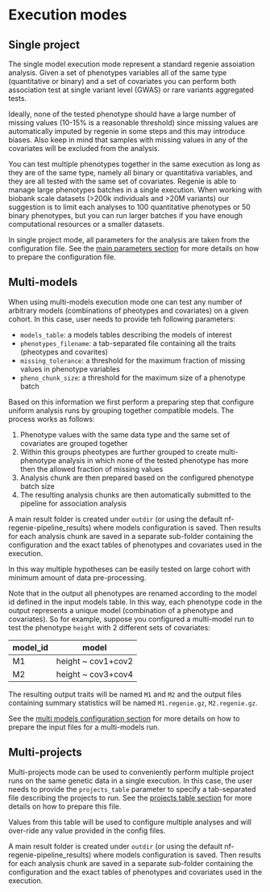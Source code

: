 # Execution modes

## Single project

The single model execution mode represent a standard regenie assoiation analysis. Given a set of phenotypes variables all of the same type (quantitative or binary) and a set of covariates you can perform both association test at single variant level (GWAS) or rare variants aggregated tests.

Ideally, none of the tested phenotype should have a large number of missing values (10-15% is a reasonable threshold) since missing values are automatically imputed by regenie in some steps and this may introduce biases. Also keep in mind that samples with missing values in any of the covariates will be excluded from the analysis.

You can test multiple phenotypes together in the same execution as long as they are of the same type, namely all binary or quantitativa variables, and they are all tested with the same set of covariates. Regenie is able to manage large phenotypes batches in a single execution. When working with biobank scale datasets (>200k individuals and >20M variants) our suggestion is to limit each analyses to 100 quantitative phenotypes or 50 binary phenotypes, but you can run larger batches if you have enough computational resources or a smaller datasets.

In single project mode, all parameters for the analysis are taken from the configuration file. See the [main parameters section](main-parameters.md) for more details on how to prepare the configuration file.

## Multi-models

When using multi-models execution mode one can test any number of arbitrary models (combinations of pheotypes and covariates) on a given cohort. In this case, user needs to provide teh following parameters:

- `models_table`: a models tables describing the models of interest
- `phenotypes_filename`: a tab-separated file containing all the traits (pheotypes and covarites)
- `missing_tolerance`: a threshold for the maximum fraction of missing values in phenotype variables
- `pheno_chunk_size`: a threshold for the maximum size of a phenotype batch

Based on this information we first perform a preparing step that configure uniform analysis runs by grouping together compatible models. The process works as follows:

1. Phenotype values with the same data type and the same set of covariates are grouped together
2. Within this groups pheotypes are further grouped to create multi-phenotype analysis in which none of the tested phenotype has more then the allowed fraction of missing values
3. Analysis chunk are then prepared based on the configured phenotype batch size
4. The resulting analysis chunks are then automatically submitted to the pipeline for association analysis

A main result folder is created under `outdir` (or using the default nf-regenie-pipeline_results) where models configuration is saved. Then results for each analysis chunk are saved in a separate sub-folder containing the configuration and the exact tables of phenotypes and covariates used in the execution.

In this way multiple hypotheses can be easily tested on large cohort with minimum amount of data pre-processing.

Note that in the output all phenotypes are renamed according to the model id defined in the input models table. In this way, each phenotype code in the output represents a unique model (combination of a phenotype and covariates). So for example, suppose you configured a multi-model run to test the phenotype `height` with 2 different sets of covariates:

| model_id | model |
| -------- | ----- |
| M1 | height ~ cov1+cov2 |
| M2 | height ~ cov3+cov4 |

The resulting output traits will be named `M1` and `M2` and the output files containing summary statistics will be named `M1.regenie.gz`, `M2.regenie.gz`.

See the [multi models configuration section](input-models-table.md) for more details on how to prepare the input files for a multi-models run.

## Multi-projects

Multi-projects mode can be used to conveniently perform multiple project runs on the same genetic data in a single execution. In this case, the user needs to provide the `projects_table` parameter to specify a tab-separated file describing the projects to run. See the [projects table section](input-projects-table.md) for more details on how to prepare this file.

Values from this table will be used to configure multiple analyses and will over-ride any value provided in the config files.

A main result folder is created under `outdir` (or using the default nf-regenie-pipeline_results) where models configuration is saved. Then results for each analysis chunk are saved in a separate sub-folder containing the configuration and the exact tables of phenotypes and covariates used in the execution.
